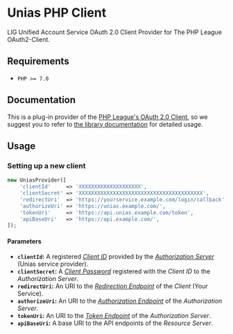 # Unias PHP Client

LIG Unified Account Service OAuth 2.0 Client Provider for The PHP League OAuth2-Client.

## Requirements

- `PHP >= 7.0`

## Documentation

This is a plug-in provider of the [PHP League's OAuth 2.0 Client](https://github.com/thephpleague/oauth2-client), so we suggest you to refer to [the library documentation](https://github.com/thephpleague/oauth2-client/blob/master/README.md#usage) for detailed usage.

## Usage
### Setting up a new client

```php
new UniasProvider([
    'clientId'     => 'XXXXXXXXXXXXXXXXXXXX',
    'clientSecret' => 'XXXXXXXXXXXXXXXXXXXXXXXXXXXXXXXXXXXXXXXX',
    'redirectUri'  => 'https://yourservice.example.com/login/callback',
    'authorizeUri' => 'https://unias.example.com/',
    'tokenUri'     => 'https://api.unias.example.com/token',
    'apiBaseUri'   => 'https://api.example.com/',
]);
```

#### Parameters

- **`clientId`:** A registered [*Client ID*](https://tools.ietf.org/html/rfc6749#section-2.2) provided by the [*Authorization Server*](https://tools.ietf.org/html/rfc6749#section-1.1) (Unias service provider).
- **`clientSecret`:** A [*Client Password*](https://tools.ietf.org/html/rfc6749#section-2.3.1) registered with the *Client ID* to the *Authorization Server*.
- **`redirectUri`:** An URI to the [*Redirection Endpoint*](https://tools.ietf.org/html/rfc6749#section-3.1.2) of the *Client* (Your Service).
- **`authorizeUri`:** An URI to the [*Authorization Endpoint*](https://tools.ietf.org/html/rfc6749#section-3.1) of the *Authorization Server*.
- **`tokenUri`:** An URI to the [*Token Endpoint*](https://tools.ietf.org/html/rfc6749#section-3.2) of the *Authorization Server*.
- **`apiBaseUri`:** A base URI to the API endpoints of the *Resource Server*.
